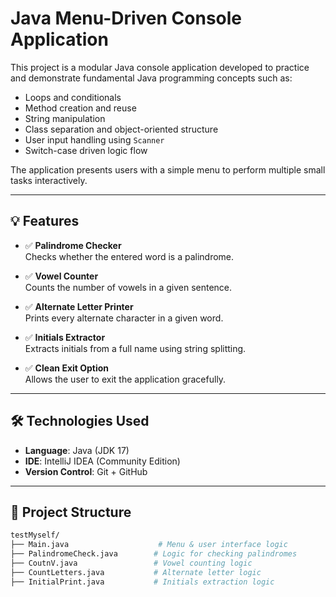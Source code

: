 # Java Menu-Driven Console Application

This project is a modular Java console application developed to practice and demonstrate fundamental Java programming concepts such as:

- Loops and conditionals
- Method creation and reuse
- String manipulation
- Class separation and object-oriented structure
- User input handling using `Scanner`
- Switch-case driven logic flow

The application presents users with a simple menu to perform multiple small tasks interactively.

---

## 💡 Features

- ✅ **Palindrome Checker**  
  Checks whether the entered word is a palindrome.

- ✅ **Vowel Counter**  
  Counts the number of vowels in a given sentence.

- ✅ **Alternate Letter Printer**  
  Prints every alternate character in a given word.

- ✅ **Initials Extractor**  
  Extracts initials from a full name using string splitting.

- ✅ **Clean Exit Option**  
  Allows the user to exit the application gracefully.

---

## 🛠 Technologies Used

- **Language**: Java (JDK 17)  
- **IDE**: IntelliJ IDEA (Community Edition)  
- **Version Control**: Git + GitHub  

---

## 📂 Project Structure

```bash
testMyself/
├── Main.java                    # Menu & user interface logic
├── PalindromeCheck.java        # Logic for checking palindromes
├── CoutnV.java                 # Vowel counting logic
├── CountLetters.java           # Alternate letter logic
├── InitialPrint.java           # Initials extraction logic
